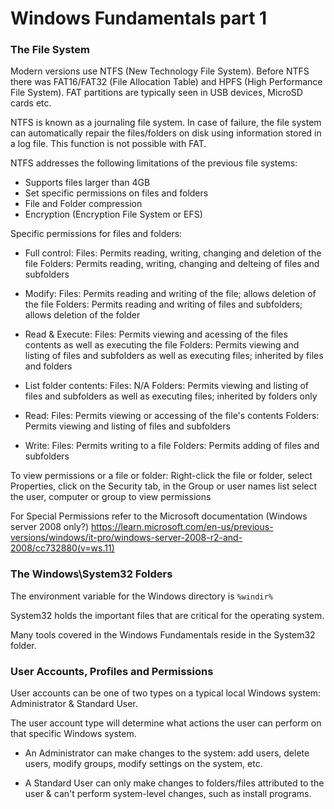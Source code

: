 # Windows Fundamentals part 1

### The File System

Modern versions use NTFS (New Technology File System). Before NTFS there was FAT16/FAT32 
(File Allocation Table) and HPFS (High Performance File System). FAT partitions are 
typically seen in USB devices, MicroSD cards etc.

NTFS is known as a journaling file system. In case of failure, the file system can 
automatically repair the files/folders on disk using information stored in a log file.
This function is not possible with FAT.

NTFS addresses the following limitations of the previous file systems:
- Supports files larger than 4GB
- Set specific permissions on files and folders
- File and Folder compression
- Encryption (Encryption File System or EFS)

Specific permissions for files and folders:

- Full control:
	Files: Permits reading, writing, changing and deletion of the file
	Folders: Permits reading, writing, changing and delteing of files and subfolders

- Modify:
	Files: Permits reading and writing of the file; allows deletion of the file
	Folders: Permits reading and writing of files and subfolders; allows deletion of the 
			folder

- Read & Execute:
	Files: Permits viewing and acessing of the files contents as well as executing the file
	Folders: Permits viewing and listing of files and subfolders as well as executing files;
			inherited by files and folders

- List folder contents: 
	Files: N/A
	Folders: Permits viewing and listing of files and subfolders as well as executing files;
			inherited by folders only

- Read:
	Files: Permits viewing or accessing of the file's contents
	Folders: Permits viewing and listing of files and subfolders

- Write:
	Files: Permits writing to a file
	Folders: Permits adding of files and subfolders

To view permissions or a file or folder:
	Right-click the file or folder, select Properties, click on the Security tab, in the 
	Group or user names list select the user, computer or group to view permissions

For Special Permissions refer to the Microsoft documentation (Windows server 2008 only?) 
https://learn.microsoft.com/en-us/previous-versions/windows/it-pro/windows-server-2008-r2-and-2008/cc732880(v=ws.11)

### The Windows\System32 Folders

The environment variable for the Windows directory is `%windir%`

System32 holds the important files that are critical for the operating system.

Many tools covered in the Windows Fundamentals reside in the System32 folder.

### User Accounts, Profiles and Permissions

User accounts can be one of two types on a typical local Windows system: 
Administrator & Standard User. 

The user account type will determine what actions the user can perform on that specific 
Windows system. 

- An Administrator can make changes to the system: add users, delete users, modify groups, 
modify settings on the system, etc. 

- A Standard User can only make changes to folders/files attributed to the user & can't 
perform system-level changes, such as install programs.
